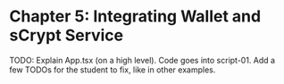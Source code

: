 # Chapter 5: Integrating Wallet and sCrypt Service


TODO: Explain App.tsx (on a high level). Code goes into script-01. Add a few TODOs for the student to fix, like in other examples.